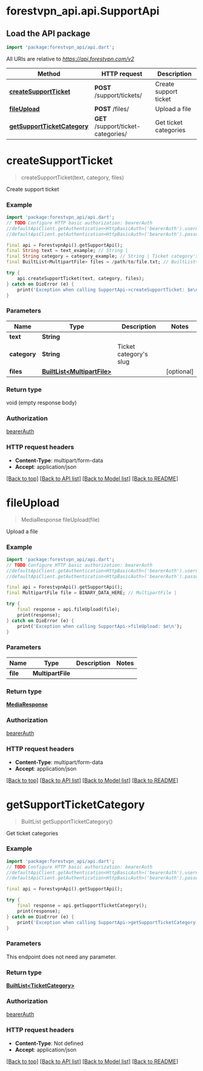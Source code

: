 # forestvpn_api.api.SupportApi

## Load the API package
```dart
import 'package:forestvpn_api/api.dart';
```

All URIs are relative to *https://api.forestvpn.com/v2*

Method | HTTP request | Description
------------- | ------------- | -------------
[**createSupportTicket**](SupportApi.md#createsupportticket) | **POST** /support/tickets/ | Create support ticket
[**fileUpload**](SupportApi.md#fileupload) | **POST** /files/ | Upload a file
[**getSupportTicketCategory**](SupportApi.md#getsupportticketcategory) | **GET** /support/ticket-categories/ | Get ticket categories


# **createSupportTicket**
> createSupportTicket(text, category, files)

Create support ticket

### Example
```dart
import 'package:forestvpn_api/api.dart';
// TODO Configure HTTP basic authorization: bearerAuth
//defaultApiClient.getAuthentication<HttpBasicAuth>('bearerAuth').username = 'YOUR_USERNAME'
//defaultApiClient.getAuthentication<HttpBasicAuth>('bearerAuth').password = 'YOUR_PASSWORD';

final api = ForestvpnApi().getSupportApi();
final String text = text_example; // String | 
final String category = category_example; // String | Ticket category's slug
final BuiltList<MultipartFile> files = /path/to/file.txt; // BuiltList<MultipartFile> | 

try {
    api.createSupportTicket(text, category, files);
} catch on DioError (e) {
    print('Exception when calling SupportApi->createSupportTicket: $e\n');
}
```

### Parameters

Name | Type | Description  | Notes
------------- | ------------- | ------------- | -------------
 **text** | **String**|  | 
 **category** | **String**| Ticket category's slug | 
 **files** | [**BuiltList&lt;MultipartFile&gt;**](MultipartFile.md)|  | [optional] 

### Return type

void (empty response body)

### Authorization

[bearerAuth](../README.md#bearerAuth)

### HTTP request headers

 - **Content-Type**: multipart/form-data
 - **Accept**: application/json

[[Back to top]](#) [[Back to API list]](../README.md#documentation-for-api-endpoints) [[Back to Model list]](../README.md#documentation-for-models) [[Back to README]](../README.md)

# **fileUpload**
> MediaResponse fileUpload(file)

Upload a file

### Example
```dart
import 'package:forestvpn_api/api.dart';
// TODO Configure HTTP basic authorization: bearerAuth
//defaultApiClient.getAuthentication<HttpBasicAuth>('bearerAuth').username = 'YOUR_USERNAME'
//defaultApiClient.getAuthentication<HttpBasicAuth>('bearerAuth').password = 'YOUR_PASSWORD';

final api = ForestvpnApi().getSupportApi();
final MultipartFile file = BINARY_DATA_HERE; // MultipartFile | 

try {
    final response = api.fileUpload(file);
    print(response);
} catch on DioError (e) {
    print('Exception when calling SupportApi->fileUpload: $e\n');
}
```

### Parameters

Name | Type | Description  | Notes
------------- | ------------- | ------------- | -------------
 **file** | **MultipartFile**|  | 

### Return type

[**MediaResponse**](MediaResponse.md)

### Authorization

[bearerAuth](../README.md#bearerAuth)

### HTTP request headers

 - **Content-Type**: multipart/form-data
 - **Accept**: application/json

[[Back to top]](#) [[Back to API list]](../README.md#documentation-for-api-endpoints) [[Back to Model list]](../README.md#documentation-for-models) [[Back to README]](../README.md)

# **getSupportTicketCategory**
> BuiltList<TicketCategory> getSupportTicketCategory()

Get ticket categories

### Example
```dart
import 'package:forestvpn_api/api.dart';
// TODO Configure HTTP basic authorization: bearerAuth
//defaultApiClient.getAuthentication<HttpBasicAuth>('bearerAuth').username = 'YOUR_USERNAME'
//defaultApiClient.getAuthentication<HttpBasicAuth>('bearerAuth').password = 'YOUR_PASSWORD';

final api = ForestvpnApi().getSupportApi();

try {
    final response = api.getSupportTicketCategory();
    print(response);
} catch on DioError (e) {
    print('Exception when calling SupportApi->getSupportTicketCategory: $e\n');
}
```

### Parameters
This endpoint does not need any parameter.

### Return type

[**BuiltList&lt;TicketCategory&gt;**](TicketCategory.md)

### Authorization

[bearerAuth](../README.md#bearerAuth)

### HTTP request headers

 - **Content-Type**: Not defined
 - **Accept**: application/json

[[Back to top]](#) [[Back to API list]](../README.md#documentation-for-api-endpoints) [[Back to Model list]](../README.md#documentation-for-models) [[Back to README]](../README.md)

